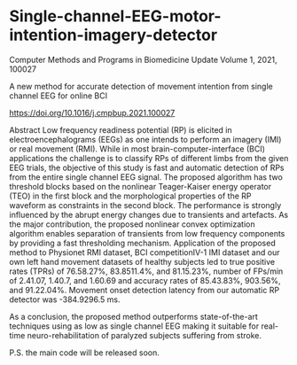 # Single-channel-EEG-motor-intention-imagery-detector

Computer Methods and Programs in Biomedicine Update
Volume 1, 2021, 100027

A new method for accurate detection of movement intention from single channel EEG for online BCI



https://doi.org/10.1016/j.cmpbup.2021.100027


Abstract
Low frequency readiness potential (RP) is elicited in electroencephalograms (EEGs) as one intends to perform an imagery (IMI) or real movement (RMI). While in most brain-computer-interface (BCI) applications the challenge is to classify RPs of different limbs from the given EEG trials, the objective of this study is fast and automatic detection of RPs from the entire single channel EEG signal. The proposed algorithm has two threshold blocks based on the nonlinear Teager-Kaiser energy operator (TEO) in the first block and the morphological properties of the RP waveform as constraints in the second block. The performance is strongly influenced by the abrupt energy changes due to transients and artefacts. As the major contribution, the proposed nonlinear convex optimization algorithm enables separation of transients from low frequency components by providing a fast thresholding mechanism. Application of the proposed method to Physionet RMI dataset, BCI competitionIV-1 IMI dataset and our own left hand movement datasets of healthy subjects led to true positive rates (TPRs) of 76.58.27%, 83.8511.4%, and 81.15.23%, number of FPs/min of 2.41.07, 1.40.7, and 1.60.69 and accuracy rates of 85.43.83%, 903.56%, and 91.22.04%. Movement onset detection latency from our automatic RP detector was -384.9296.5 ms.

As a conclusion, the proposed method outperforms state-of-the-art techniques using as low as single channel EEG making it suitable for real-time neuro-rehabilitation of paralyzed subjects suffering from stroke.



P.S. the main code will be released soon. 
